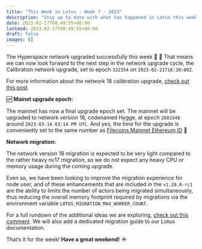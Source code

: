 ```yaml
---
title: "This Week in Lotus - Week 7 - 2023"
description: "Stay up to date with what has happened in Lotus this week"
date: 2023-02-17T08:49:55+00:00
lastmod: 2023-02-17T08:49:55+00:00
draft: false
images: []
---
```


The Hyperspace network upgraded successfully this week :rocket: :partying_face: That means we can now look forward to the next step in the network upgrade cycle, the Calibration network upgrade, set to epoch `322354` on `2023-02-21T16:30:00Z`.

For more information about the network 18 calibration upgrade, [check out this post](https://github.com/filecoin-project/lotus/discussions/10219#discussioncomment-4977906) 

:up: **Mainet upgrade epoch:**

The mainnet has now a final upgrade epoch set. The mainnet will be upgraded to network version 18, codenamed Hygge, at epoch `2683348` around `2023-03-14 03:14 PM UTC`. And yes, the time for the upgrade is conveniently set to the same number as [Filecoins Mainnet Ethereum ID](https://chainlist.org/chain/314) :pie:

**Network migration:**

The network version 18 migration is expected to be very light compared to the rather heavy nv17 migration, so we do not expect any heavy CPU or memory usage during the coming upgrade.

Even so, we have been looking to improve the migration experience for node user, and of these enhancements that are included in the `v1.20.0-rc1` are the ability to limits the number of actors being migrated simultaneously, thus reducing the overall memory footprint required by migrations via the environment variable `LOTUS_MIGRATION_MAX_WORKER_COUNT`.

For a full rundown of the additional ideas we are exploring, [check out this comment](https://github.com/filecoin-project/lotus/issues/10048#issuecomment-1430372953). We will also add a dedicated migration guide to our Lotus documentation.

That’s it for the week! **Have a great weekend!** :sunny: